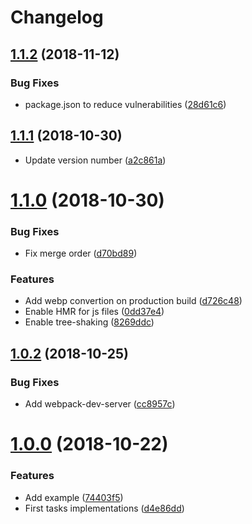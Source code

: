 # Changelog

## [1.1.2](https://github.com/sebacruz/webpack-config/compare/1.1.1...1.1.2) (2018-11-12)

### Bug Fixes

* package.json to reduce vulnerabilities ([28d61c6](https://github.com/sebacruz/webpack-config/commit/28d61c6))

## [1.1.1](https://github.com/sebacruz/webpack-config/compare/1.1.0...1.1.1) (2018-10-30)

* Update version number ([a2c861a](https://github.com/sebacruz/webpack-config/commit/a2c861a))

# [1.1.0](https://github.com/sebacruz/webpack-config/compare/1.0.2...1.1.0) (2018-10-30)

### Bug Fixes

* Fix merge order ([d70bd89](https://github.com/sebacruz/webpack-config/commit/d70bd89))

### Features

* Add webp convertion on production build ([d726c48](https://github.com/sebacruz/webpack-config/commit/d726c48))
* Enable HMR for js files ([0dd37e4](https://github.com/sebacruz/webpack-config/commit/0dd37e4))
* Enable tree-shaking ([8269ddc](https://github.com/sebacruz/webpack-config/commit/8269ddc))

## [1.0.2](https://github.com/sebacruz/webpack-config/compare/1.0.0...1.0.2) (2018-10-25)

### Bug Fixes

* Add webpack-dev-server ([cc8957c](https://github.com/sebacruz/webpack-config/commit/cc8957c))

# [1.0.0](https://github.com/sebacruz/webpack-config/compare/d4e86dd...1.0.0) (2018-10-22)

### Features

* Add example ([74403f5](https://github.com/sebacruz/webpack-config/commit/74403f5))
* First tasks implementations ([d4e86dd](https://github.com/sebacruz/webpack-config/commit/d4e86dd))
